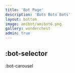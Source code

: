 ```yaml
---
title: 'Bot Page'
description: 'Bots Bots Bots'
layout: bottom
image: amibot/amibot6.png
gallery: wonderchest
admin: true
---
```


:bot-selector
---
:bot-carousel